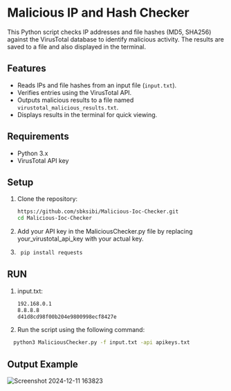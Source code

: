 # Malicious IP and Hash Checker

This Python script checks IP addresses and file hashes (MD5, SHA256) against the VirusTotal database to identify malicious activity. The results are saved to a file and also displayed in the terminal.

## Features
- Reads IPs and file hashes from an input file (`input.txt`).
- Verifies entries using the VirusTotal API.
- Outputs malicious results to a file named `virustotal_malicious_results.txt`.
- Displays results in the terminal for quick viewing.

## Requirements
- Python 3.x
- VirusTotal API key

## Setup

1. Clone the repository:
   ```bash
   https://github.com/sbksibi/Malicious-Ioc-Checker.git
   cd Malicious-Ioc-Checker
2. Add your API key in the MaliciousChecker.py file by replacing your_virustotal_api_key with your actual key.
3. ```bash
    pip install requests

## RUN

1. input.txt:
    ```bash
    192.168.0.1
    8.8.8.8
    d41d8cd98f00b204e9800998ecf8427e
2. Run the script using the following command:
 ```bash
   python3 MaliciousChecker.py -f input.txt -api apikeys.txt
 ```

## Output Example

![Screenshot 2024-12-11 163823](https://github.com/user-attachments/assets/ea32ffde-6493-41b6-ba38-161d9ca9e0cb)


